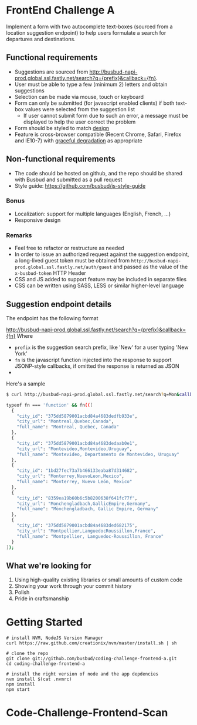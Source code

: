 # FrontEnd Challenge A

Implement a form with two autocomplete text-boxes (sourced from a location suggestion endpoint) to help users formulate a search for departures and destinations.

## Functional requirements
* Suggestions are sourced from http://busbud-napi-prod.global.ssl.fastly.net/search?q={prefix}&callback={fn}.
* User must be able to type a few (minimum 2) letters and obtain suggestions
* Selection can be made via mouse, touch or keyboard
* Form can only be submitted (for javascript enabled clients) if both text-box values were selected from the suggestion list
    * If user cannot submit form due to such an error, a message must be displayed to help the user correct the problem
* Form should be styled to match [design](https://www.evernote.com/shard/s7/sh/71b5f7bd-f1d2-4ecc-8c64-e1865f0a060e/61a1aa9e277820fe653cf4bfb1a5ae29/deep/0/Schedules-and-ticket-info-for-worldwide-bus-travel---Busbud.png)
* Feature is cross-browser compatible (Recent Chrome, Safari, Firefox and IE10-7) with [graceful degradation](http://en.wikipedia.org/wiki/Graceful_degradation) as appropriate

## Non-functional requirements
* The code should be hosted on github, and the repo should be shared with Busbud and submitted as a pull request
* Style guide: https://github.com/busbud/js-style-guide

### Bonus
* Localization: support for multiple languages (English, French, ...)
* Responsive design

### Remarks

* Feel free to refactor or restructure as needed
* In order to issue an authorized request against the suggestion endpoint, a long-lived guest token must be obtained from `http://busbud-napi-prod.global.ssl.fastly.net/auth/guest` and passed as the value of the `x-busbud-token` HTTP Header
* CSS and JS added to support feature may be included in separate files
* CSS can be written using SASS, LESS or similar higher-level language

## Suggestion endpoint details
The endpoint has the following format

http://busbud-napi-prod.global.ssl.fastly.net/search?q={prefix}&callback={fn}
Where

* `prefix` is the suggestion search prefix, like 'New' for a user typing 'New York'
* `fn` is the javascript function injected into the response to support JSONP-style callbacks, if omitted the response is returned as JSON
* 
Here's a sample

```bash
$ curl http://busbud-napi-prod.global.ssl.fastly.net/search?q=Mon&callback=fn 

typeof fn === 'function' && fn(([
  {
    "city_id": "375dd5879001acbd84a4683dedfb933e",
    "city_url": "Montreal,Quebec,Canada",
    "full_name": "Montreal, Quebec, Canada"
  },
  {
    "city_id": "375dd5879001acbd84a4683dedaab0e1",
    "city_url": "Montevideo,Montevideo,Uruguay",
    "full_name": "Montevideo, Departamento de Montevideo, Uruguay"
  },
  {
    "city_id": "1bd27fec73a7b466133eaba87d314682",
    "city_url": "Monterrey,NuevoLeon,Mexico",
    "full_name": "Monterrey, Nuevo León, Mexico"
  },
  {
    "city_id": "8359ea19b60b6c5b8200638f641fc77f",
    "city_url": "Monchengladbach,GallicEmpire,Germany",
    "full_name": "Mönchengladbach, Gallic Empire, Germany"
  },
  {
    "city_id": "375dd5879001acbd84a4683ded682175",
    "city_url": "Montpellier,LanguedocRoussillon,France",
    "full_name": "Montpellier, Languedoc-Roussillon, France"
  }
]);
```
    
## What we're looking for
1. Using high-quality existing libraries or small amounts of custom code
1. Showing your work through your commit history
1. Polish
1. Pride in craftsmanship

# Getting Started

    # install NVM, NodeJS Version Manager
    curl https://raw.github.com/creationix/nvm/master/install.sh | sh

    # clone the repo
    git clone git://github.com/busbud/coding-challenge-frontend-a.git
    cd coding-challenge-frontend-a

    # install the right version of node and the app depdencies
    nvm install $(cat .nvmrc)
    npm install
    npm start
    
    
# Code-Challenge-Frontend-Scan
